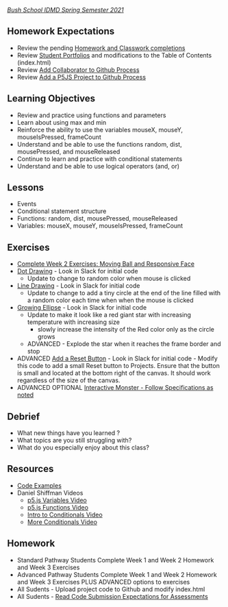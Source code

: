[_Bush School IDMD Spring Semester 2021_](https://chandrunarayan.github.io/idmd/)

## Homework Expectations

* Review the pending [Homework and Classwork completions](https://bush.myschoolapp.com/app/faculty#academicclass/109608285/0/assignments)
* Review [Student Portfolios](../../student-work.md) and modifications to the Table of Contents (index.html)
* Review [Add Collaborator to Github Process](../week1/repository_collaborator.md)
* Review [Add a P5JS Project to Github Process](../week1/add_p5js_project_to_index.md)

## Learning Objectives

* Review and practice using functions and parameters
* Learn about using max and min
* Reinforce the ability to use the variables mouseX, mouseY, mouseIsPressed, frameCount
* Understand and be able to use the functions random, dist, mousePressed, and mouseReleased
* Continue to learn and practice with conditional statements
* Understand and be able to use logical operators (and, or)

## Lessons

* Events
* Conditional statement structure
* Functions: random, dist, mousePressed, mouseReleased
* Variables: mouseX, mouseY, mouseIsPressed, frameCount

## Exercises

* [Complete Week 2 Exercises: Moving Ball and Responsive Face](../week2/readme.md)
* [Dot Drawing](code/drawing_with_ellipses_0) - Look in Slack for initial code
	* Update to change to random color when mouse is clicked
* [Line Drawing](code/line_drawing) - Look in Slack for initial code
	* Update to change to add a tiny circle at the end of the line filled with a random color each time when when the mouse is clicked
* [Growing Ellipse](code/growing_circle) - Look in Slack for initial code
	* Update to make it look like a red giant star with increasing temperature with increasing size 
		* slowly increase the intensity of the Red color only as the circle grows
	* ADVANCED - Explode the star when it reaches the frame border and stop
* ADVANCED [Add a Reset Button](code/rect_hover) - Look in Slack for initial code - Modify this code to add a small Reset button to Projects. Ensure that the button is small and located at the bottom right of the canvas. It should work regardless of the size of the canvas.
* ADVANCED OPTIONAL [Interactive Monster - Follow Specifications as noted](homework/interactive-monster.md)

## Debrief

* What new things have you learned ?
* What topics are you still struggling with?
* What do you especially enjoy about this class?

## Resources

* [Code Examples](code)
* Daniel Shiffman Videos
	* [p5.js Variables Video](https://vimeo.com/138327548)
	* [p5.js Functions Video](https://vimeo.com/139587733)
	* [Intro to Conditionals Video](https://vimeo.com/138935676)
	* [More Conditionals Video](https://vimeo.com/138935678)

## Homework
* Standard Pathway Students Complete Week 1 and Week 2 Homework and Week 3 Exercises
* Advanced Pathway Students Complete Week 1 and Week 2 Homework and Week 3 Exercises PLUS ADVANCED options to exercises 
* All Sudents - Upload project code to Github and modify index.html
* All Sudents - [Read Code Submission Expectations for Assessments](../../final-project.md)
